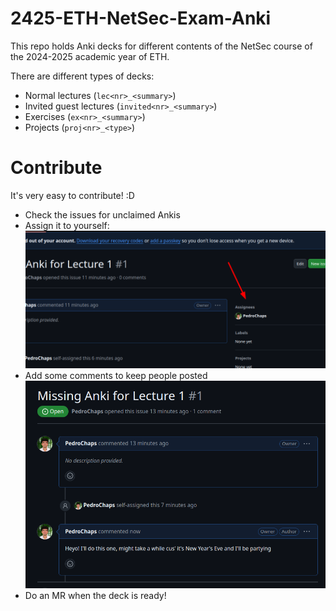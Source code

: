 # 2425-ETH-NetSec-Exam-Anki
This repo holds Anki decks for different contents of the NetSec course of the 2024-2025 academic year of ETH.

There are different types of decks: 
- Normal lectures (`lec<nr>_<summary>`)
- Invited guest lectures (`invited<nr>_<summary>`)
- Exercises (`ex<nr>_<summary>`)
- Projects (`proj<nr>_<type>`)

# Contribute

It's very easy to contribute! :D
- Check the issues for unclaimed Ankis
- Assign it to yourself:
  ![alt text](README_media/assignees.png)
- Add some comments to keep people posted
  ![alt text](README_media/party.png)
- Do an MR when the deck is ready!